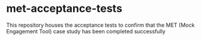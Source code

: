 # met-acceptance-tests
This repository houses the acceptance tests to confirm that the MET (Mock Engagement Tool) case study has been completed successfully
